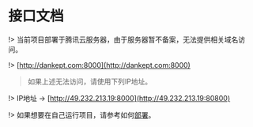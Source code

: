 # 接口文档

!> 当前项目部署于腾讯云服务器，由于服务器暂不备案，无法提供相关域名访问。

!> [http://dankept.com:8000](http://dankept.com:8000)

> 如果上述无法访问，请使用下列IP地址。

!> IP地址 -> [http://49.232.213.19:8000](http://49.232.213.19:80800)


!> 如果想要在自己运行项目，请参考如何[部署](/api/deploy/config)。